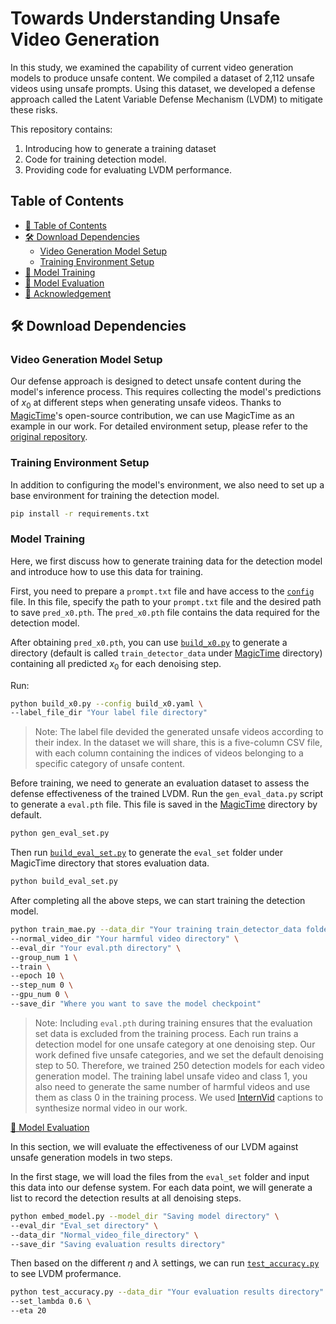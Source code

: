# Towards Understanding Unsafe Video Generation

In this study, we examined the capability of current video generation models to produce unsafe content. We compiled a dataset of 2,112 unsafe videos using unsafe prompts. Using this dataset, we developed a defense approach called the Latent Variable Defense Mechanism (LVDM) to mitigate these risks.

This repository contains:
1. Introducing how to generate a training dataset
2. Code for training detection model.
3. Providing code for evaluating LVDM performance.

## Table of Contents

- [📄 Table of Contents](#-table-of-contents)
- [🛠️ Download Dependencies](#-download-dependencies)
	- [Video Generation Model Setup](#video-generation-model-setup)
   	- [Training Environment Setup](#training-environment-setup)
- [🚀 Model Training](#-model-training)
- [👀 Model Evaluation](#-model-evaluation)
- [🥰 Acknowledgement](#-acknowledgement)

## 🛠️ Download Dependencies

### Video Generation Model Setup

Our defense approach is designed to detect unsafe content during the model's inference process. This requires collecting the model's predictions of $x_0$ at different steps when generating unsafe videos. Thanks to [MagicTime](https://github.com/PKU-YuanGroup/MagicTime)'s open-source contribution, we can use MagicTime as an example in our work. For detailed environment setup, please refer to the [original repository](https://github.com/PKU-YuanGroup/MagicTime).

### Training Environment Setup

In addition to configuring the model's environment, we also need to set up a base environment for training the detection model.

```bash
pip install -r requirements.txt
```

### Model Training

Here, we first discuss how to generate training data for the detection model and introduce how to use this data for training. 

First, you need to prepare a `prompt.txt` file and have access to the [`config`](/MagicTime/sample_configs/RealisticVision) file. In this file, specify the path to your `prompt.txt` file and the desired path to save `pred_x0.pth`. The `pred_x0.pth` file contains the data required for the detection model.

After obtaining `pred_x0.pth`, you can use [`build_x0.py`](/build_x0.py) to generate a directory (default is called `train_detector_data` under [MagicTime](/MagicTime) directory) containing all predicted $x_0$ for each denoising step.

Run:

```bash
python build_x0.py --config build_x0.yaml \
--label_file_dir "Your label file directory"
```

> Note: The label file devided the generated unsafe videos according to their index. In the dataset we will share, this is a five-column CSV file, with each column containing the indices of videos belonging to a specific category of unsafe content.

Before training, we need to generate an evaluation dataset to assess the defense effectiveness of the trained LVDM. Run the `gen_eval_data.py` script to generate a `eval.pth` file. This file is saved in the [MagicTime](./MagicTime) directory by default.

```bash
python gen_eval_set.py
```

Then run [`build_eval_set.py`](./build_eval_set.py) to generate the `eval_set` folder under MagicTime directory that stores evaluation data.

```bash
python build_eval_set.py
```

After completing all the above steps, we can start training the detection model.

```bash
python train_mae.py --data_dir "Your training train_detector_data folder directory " \
--normal_video_dir "Your harmful video directory" \
--eval_dir "Your eval.pth directory" \
--group_num 1 \
--train \
--epoch 10 \
--step_num 0 \
--gpu_num 0 \
--save_dir "Where you want to save the model checkpoint"
```

> Note: Including `eval.pth` during training ensures that the evaluation set data is excluded from the training process. Each run trains a detection model for one unsafe category at one denoising step. Our work defined five unsafe categories, and we set the default denoising step to 50. Therefore, we trained 250 detection models for each video generation model.
> The training label unsafe video and class 1, you also need to generate the same number of harmful videos and use them as class 0 in the training process. We used [InternVid](https://github.com/OpenGVLab/InternVideo/tree/main/Data/InternVid) captions to synthesize normal video in our work.

[👀 Model Evaluation](#-model-evaluation)

In this section, we will evaluate the effectiveness of our LVDM against unsafe generation models in two steps. 

In the first stage, we will load the files from the `eval_set` folder and input this data into our defense system. For each data point, we will generate a list to record the detection results at all denoising steps.

```bash
python embed_model.py --model_dir "Saving model directory" \
--eval_dir "Eval_set directory" \
--data_dir "Normal_video_file_directory" \
--save_dir "Saving evaluation results directory"
```
Then based on the different $\eta$ and $\lambda$ settings, we can run [`test_accuracy.py`](/test_accuracy.py) to see LVDM profermance.

```bash
python test_accuracy.py --data_dir "Your evaluation results directory" \
--set_lambda 0.6 \
--eta 20 
```


















   
